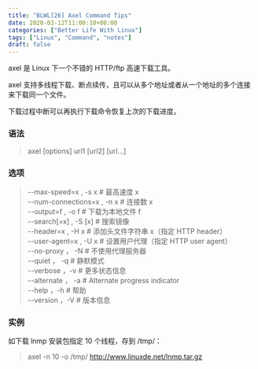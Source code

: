 ```yaml
---
title: "BLWL[26] Axel Command Tips"
date: 2020-03-12T11:00:10+08:00
categories: ["Better Life With Linux"]
tags: ["Linux", "Command", "notes"]
draft: false
---
```


axel 是 Linux 下一个不错的 HTTP/ftp 高速下载工具。   
    
axel 支持多线程下载、断点续传，且可以从多个地址或者从一个地址的多个连接来下载同一个文件。   
    
下载过程中断可以再执行下载命令恢复上次的下载进度。    
    
    
### 语法
    
> axel [options] url1 [url2] [url...]
    
### 选项
    
> --max-speed=x , -s x         # 最高速度 x  
> --num-connections=x , -n x   # 连接数 x  
> --output=f , -o f            # 下载为本地文件 f  
> --search[=x] , -S [x]        # 搜索镜像  
> --header=x , -H x            # 添加头文件字符串 x（指定 HTTP header）  
> --user-agent=x , -U x        # 设置用户代理（指定 HTTP user agent）   
> --no-proxy ， -N             # 不使用代理服务器  
> --quiet ， -q                # 静默模式  
> --verbose ，-v               # 更多状态信息  
> --alternate ， -a            # Alternate progress indicator  
> --help ，-h                  # 帮助  
> --version ，-V               # 版本信息  
    
### 实例
如下载 lnmp 安装包指定 10 个线程，存到 /tmp/：   
> axel -n 10 -o /tmp/ http://www.linuxde.net/lnmp.tar.gz
